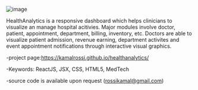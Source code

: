 ![image](https://user-images.githubusercontent.com/14850405/176664114-0d005ada-58d8-4434-8f31-f0391d24b4ae.png)

HealthAnalytics is a responsive dashboard which helps clinicians to visualize an manage hospital acitivies. Major modules involve doctor, patient, appointment, department, billing, inventory, etc. Doctors are able to visualize patient admission, revenue earning, department activites and event appointment notifications through interactive visual graphics.

-project page:https://kamalrossi.github.io/healthanalytics/

-Keywords: ReactJS, JSX, CSS, HTML5, MedTech

-source code is available upon request (rossikamal@gmail.com)



